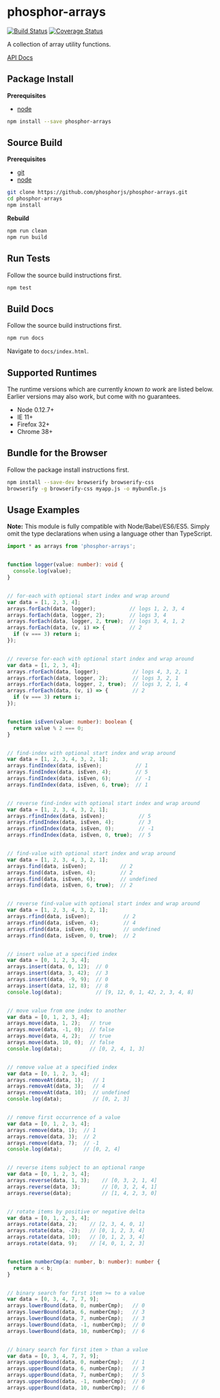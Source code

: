 phosphor-arrays
===============

[![Build Status](https://travis-ci.org/phosphorjs/phosphor-arrays.svg)](https://travis-ci.org/phosphorjs/phosphor-arrays?branch=master)
[![Coverage Status](https://coveralls.io/repos/phosphorjs/phosphor-arrays/badge.svg?branch=master&service=github)](https://coveralls.io/github/phosphorjs/phosphor-arrays?branch=master)

A collection of array utility functions.

[API Docs](http://phosphorjs.github.io/phosphor-arrays/api/)


Package Install
---------------

**Prerequisites**
- [node](http://nodejs.org/)

```bash
npm install --save phosphor-arrays
```


Source Build
------------

**Prerequisites**
- [git](http://git-scm.com/)
- [node](http://nodejs.org/)

```bash
git clone https://github.com/phosphorjs/phosphor-arrays.git
cd phosphor-arrays
npm install
```

**Rebuild**
```bash
npm run clean
npm run build
```


Run Tests
---------

Follow the source build instructions first.

```bash
npm test
```


Build Docs
----------

Follow the source build instructions first.

```bash
npm run docs
```

Navigate to `docs/index.html`.


Supported Runtimes
------------------

The runtime versions which are currently *known to work* are listed below.
Earlier versions may also work, but come with no guarantees.

- Node 0.12.7+
- IE 11+
- Firefox 32+
- Chrome 38+


Bundle for the Browser
----------------------

Follow the package install instructions first.

```bash
npm install --save-dev browserify browserify-css
browserify -g browserify-css myapp.js -o mybundle.js
```


Usage Examples
--------------

**Note:** This module is fully compatible with Node/Babel/ES6/ES5. Simply
omit the type declarations when using a language other than TypeScript.

```typescript
import * as arrays from 'phosphor-arrays';


function logger(value: number): void {
  console.log(value);
}


// for-each with optional start index and wrap around
var data = [1, 2, 3, 4];
arrays.forEach(data, logger);           // logs 1, 2, 3, 4
arrays.forEach(data, logger, 2);        // logs 3, 4
arrays.forEach(data, logger, 2, true);  // logs 3, 4, 1, 2
arrays.forEach(data, (v, i) => {        // 2
  if (v === 3) return i;
});


// reverse for-each with optional start index and wrap around
var data = [1, 2, 3, 4];
arrays.rforEach(data, logger);           // logs 4, 3, 2, 1
arrays.rforEach(data, logger, 2);        // logs 3, 2, 1
arrays.rforEach(data, logger, 2, true);  // logs 3, 2, 1, 4
arrays.rforEach(data, (v, i) => {        // 2
  if (v === 3) return i;
});


function isEven(value: number): boolean {
  return value % 2 === 0;
}


// find-index with optional start index and wrap around
var data = [1, 2, 3, 4, 3, 2, 1];
arrays.findIndex(data, isEven);           // 1
arrays.findIndex(data, isEven, 4);        // 5
arrays.findIndex(data, isEven, 6);        // -1
arrays.findIndex(data, isEven, 6, true);  // 1


// reverse find-index with optional start index and wrap around
var data = [1, 2, 3, 4, 3, 2, 1];
arrays.rfindIndex(data, isEven);           // 5
arrays.rfindIndex(data, isEven, 4);        // 3
arrays.rfindIndex(data, isEven, 0);        // -1
arrays.rfindIndex(data, isEven, 0, true);  // 5


// find-value with optional start index and wrap around
var data = [1, 2, 3, 4, 3, 2, 1];
arrays.find(data, isEven);           // 2
arrays.find(data, isEven, 4);        // 2
arrays.find(data, isEven, 6);        // undefined
arrays.find(data, isEven, 6, true);  // 2


// reverse find-value with optional start index and wrap around
var data = [1, 2, 3, 4, 3, 2, 1];
arrays.rfind(data, isEven);           // 2
arrays.rfind(data, isEven, 4);        // 4
arrays.rfind(data, isEven, 0);        // undefined
arrays.rfind(data, isEven, 0, true);  // 2


// insert value at a specified index
var data = [0, 1, 2, 3, 4];
arrays.insert(data, 0, 12);  // 0
arrays.insert(data, 3, 42);  // 3
arrays.insert(data, -9, 9);  // 0
arrays.insert(data, 12, 8);  // 8
console.log(data);           // [9, 12, 0, 1, 42, 2, 3, 4, 8]


// move value from one index to another
var data = [0, 1, 2, 3, 4];
arrays.move(data, 1, 2);   // true
arrays.move(data, -1, 0);  // false
arrays.move(data, 4, 2);   // true
arrays.move(data, 10, 0);  // false
console.log(data);         // [0, 2, 4, 1, 3]


// remove value at a specified index
var data = [0, 1, 2, 3, 4];
arrays.removeAt(data, 1);   // 1
arrays.removeAt(data, 3);   // 4
arrays.removeAt(data, 10);  // undefined
console.log(data);          // [0, 2, 3]


// remove first occurrence of a value
var data = [0, 1, 2, 3, 4];
arrays.remove(data, 1);  // 1
arrays.remove(data, 3);  // 2
arrays.remove(data, 7);  // -1
console.log(data);       // [0, 2, 4]


// reverse items subject to an optional range
var data = [0, 1, 2, 3, 4];
arrays.reverse(data, 1, 3);    // [0, 3, 2, 1, 4]
arrays.reverse(data, 3);       // [0, 3, 2, 4, 1]
arrays.reverse(data);          // [1, 4, 2, 3, 0]


// rotate items by positive or negative delta
var data = [0, 1, 2, 3, 4];
arrays.rotate(data, 2);    // [2, 3, 4, 0, 1]
arrays.rotate(data, -2);   // [0, 1, 2, 3, 4]
arrays.rotate(data, 10);   // [0, 1, 2, 3, 4]
arrays.rotate(data, 9);    // [4, 0, 1, 2, 3]


function numberCmp(a: number, b: number): number {
  return a < b;
}


// binary search for first item >= to a value
var data = [0, 3, 4, 7, 7, 9];
arrays.lowerBound(data, 0, numberCmp);   // 0
arrays.lowerBound(data, 6, numberCmp);   // 3
arrays.lowerBound(data, 7, numberCmp);   // 3
arrays.lowerBound(data, -1, numberCmp);  // 0
arrays.lowerBound(data, 10, numberCmp);  // 6


// binary search for first item > than a value
var data = [0, 3, 4, 7, 7, 9];
arrays.upperBound(data, 0, numberCmp);   // 1
arrays.upperBound(data, 6, numberCmp);   // 3
arrays.upperBound(data, 7, numberCmp);   // 5
arrays.upperBound(data, -1, numberCmp);  // 0
arrays.upperBound(data, 10, numberCmp);  // 6
```
